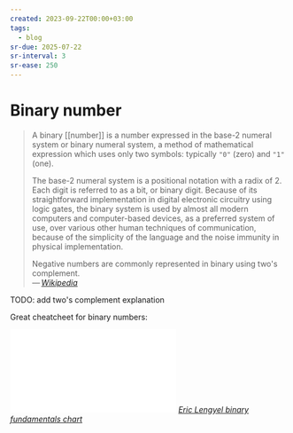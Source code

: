 ```yaml
---
created: 2023-09-22T00:00+03:00
tags:
  - blog
sr-due: 2025-07-22
sr-interval: 3
sr-ease: 250
---
```


# Binary number

> A binary [[number]] is a number expressed in the base-2 numeral system or
> binary numeral system, a method of mathematical expression which uses only two
> symbols: typically `"0"` (zero) and `"1"` (one).
>
> The base-2 numeral system is a positional notation with a radix of 2. Each
> digit is referred to as a bit, or binary digit. Because of its straightforward
> implementation in digital electronic circuitry using logic gates, the binary
> system is used by almost all modern computers and computer-based devices, as a
> preferred system of use, over various other human techniques of communication,
> because of the simplicity of the language and the noise immunity in physical
> implementation.
>
> Negative numbers are commonly represented in binary using two's complement.\
> — <cite>[Wikipedia](https://en.wikipedia.org/wiki/Binary_number)</cite>

TODO: add two's complement explanation

Great cheatcheet for binary numbers:

![](img/Binary_fundamentals.pdf)
_[Eric Lengyel binary fundamentals chart](https://twitter.com/EricLengyel/status/1624506604266852352)_
